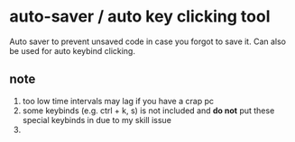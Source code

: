 # auto-saver / auto key clicking tool
Auto saver to prevent unsaved code in case you forgot to save it. Can also be used for auto keybind clicking.

## note
1. too low time intervals may lag if you have a crap pc
2. some keybinds (e.g. ctrl + k, s) is not included and **do not** put these special keybinds in due to my skill issue
3.
